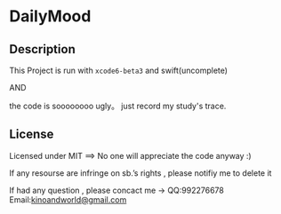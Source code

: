 DailyMood
=========

Description
----------------
This Project is run with `xcode6-beta3` and swift(uncomplete)

AND 

the code is soooooooo ugly。 
just record my study's trace.


License
----------------

Licensed under MIT  ==> No one will appreciate the code anyway :) 


If any resourse are infringe on sb.’s rights , please notifiy me to delete it

If had any question , please concact me -> QQ:992276678  Email:kinoandworld@gmail.com
